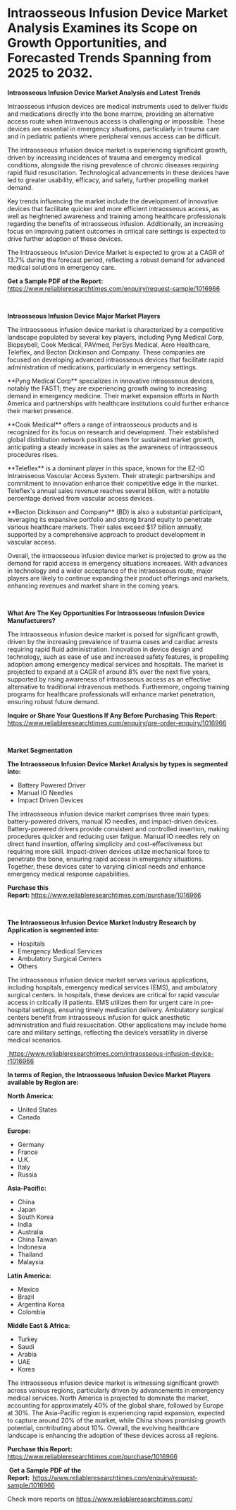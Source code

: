 <p><h1>Intraosseous Infusion Device Market Analysis Examines its Scope on Growth Opportunities, and Forecasted Trends Spanning from 2025 to 2032.</h1></p><p><strong>Intraosseous Infusion Device Market Analysis and Latest Trends</strong></p>
<p><p>Intraosseous infusion devices are medical instruments used to deliver fluids and medications directly into the bone marrow, providing an alternative access route when intravenous access is challenging or impossible. These devices are essential in emergency situations, particularly in trauma care and in pediatric patients where peripheral venous access can be difficult.</p><p>The intraosseous infusion device market is experiencing significant growth, driven by increasing incidences of trauma and emergency medical conditions, alongside the rising prevalence of chronic diseases requiring rapid fluid resuscitation. Technological advancements in these devices have led to greater usability, efficacy, and safety, further propelling market demand.</p><p>Key trends influencing the market include the development of innovative devices that facilitate quicker and more efficient intraosseous access, as well as heightened awareness and training among healthcare professionals regarding the benefits of intraosseous infusion. Additionally, an increasing focus on improving patient outcomes in critical care settings is expected to drive further adoption of these devices.</p><p>The Intraosseous Infusion Device Market is expected to grow at a CAGR of 13.7% during the forecast period, reflecting a robust demand for advanced medical solutions in emergency care.</p></p>
<p><strong>Get a Sample PDF of the Report:&nbsp;</strong> <a href="https://www.reliableresearchtimes.com/enquiry/request-sample/1016966?utm_campaign=3044&utm_medium=2&utm_source=Github&utm_content=ia&utm_term=04032025&utm_id=intraosseous-infusion-device">https://www.reliableresearchtimes.com/enquiry/request-sample/1016966</a></p>
<p>&nbsp;</p>
<p><strong>Intraosseous Infusion Device Major Market Players</strong></p>
<p><p>The intraosseous infusion device market is characterized by a competitive landscape populated by several key players, including Pyng Medical Corp, Biopsybell, Cook Medical, PAVmed, PerSys Medical, Aero Healthcare, Teleflex, and Becton Dickinson and Company. These companies are focused on developing advanced intraosseous devices that facilitate rapid administration of medications, particularly in emergency settings.</p><p>**Pyng Medical Corp** specializes in innovative intraosseous devices, notably the FAST1; they are experiencing growth owing to increasing demand in emergency medicine. Their market expansion efforts in North America and partnerships with healthcare institutions could further enhance their market presence.</p><p>**Cook Medical** offers a range of intraosseous products and is recognized for its focus on research and development. Their established global distribution network positions them for sustained market growth, anticipating a steady increase in sales as the awareness of intraosseous procedures rises.</p><p>**Teleflex** is a dominant player in this space, known for the EZ-IO Intraosseous Vascular Access System. Their strategic partnerships and commitment to innovation enhance their competitive edge in the market. Teleflex's annual sales revenue reaches several billion, with a notable percentage derived from vascular access devices.</p><p>**Becton Dickinson and Company** (BD) is also a substantial participant, leveraging its expansive portfolio and strong brand equity to penetrate various healthcare markets. Their sales exceed $17 billion annually, supported by a comprehensive approach to product development in vascular access.</p><p>Overall, the intraosseous infusion device market is projected to grow as the demand for rapid access in emergency situations increases. With advances in technology and a wider acceptance of the intraosseous route, major players are likely to continue expanding their product offerings and markets, enhancing revenues and market share in the coming years.</p></p>
<p>&nbsp;</p>
<p><strong>What Are The Key Opportunities For Intraosseous Infusion Device Manufacturers?</strong></p>
<p><p>The intraosseous infusion device market is poised for significant growth, driven by the increasing prevalence of trauma cases and cardiac arrests requiring rapid fluid administration. Innovation in device design and technology, such as ease of use and increased safety features, is propelling adoption among emergency medical services and hospitals. The market is projected to expand at a CAGR of around 8% over the next five years, supported by rising awareness of intraosseous access as an effective alternative to traditional intravenous methods. Furthermore, ongoing training programs for healthcare professionals will enhance market penetration, ensuring robust future demand.</p></p>
<p><strong>Inquire or Share Your Questions If Any Before Purchasing This Report:</strong> <a href="https://www.reliableresearchtimes.com/enquiry/pre-order-enquiry/1016966?utm_campaign=3044&utm_medium=2&utm_source=Github&utm_content=ia&utm_term=04032025&utm_id=intraosseous-infusion-device">https://www.reliableresearchtimes.com/enquiry/pre-order-enquiry/1016966</a></p>
<p>&nbsp;</p>
<p><strong>Market Segmentation</strong></p>
<p><strong>The Intraosseous Infusion Device Market Analysis by types is segmented into:</strong></p>
<p><ul><li>Battery Powered Driver</li><li>Manual IO Needles</li><li>Impact Driven Devices</li></ul></p>
<p><p>The intraosseous infusion device market comprises three main types: battery-powered drivers, manual IO needles, and impact-driven devices. Battery-powered drivers provide consistent and controlled insertion, making procedures quicker and reducing user fatigue. Manual IO needles rely on direct hand insertion, offering simplicity and cost-effectiveness but requiring more skill. Impact-driven devices utilize mechanical force to penetrate the bone, ensuring rapid access in emergency situations. Together, these devices cater to varying clinical needs and enhance emergency medical response capabilities.</p></p>
<p><strong>Purchase this Report:&nbsp;</strong><a href="https://www.reliableresearchtimes.com/purchase/1016966?utm_campaign=3044&utm_medium=2&utm_source=Github&utm_content=ia&utm_term=04032025&utm_id=intraosseous-infusion-device">https://www.reliableresearchtimes.com/purchase/1016966</a></p>
<p>&nbsp;</p>
<p><strong>The Intraosseous Infusion Device Market Industry Research by Application is segmented into:</strong></p>
<p><ul><li>Hospitals</li><li>Emergency Medical Services</li><li>Ambulatory Surgical Centers</li><li>Others</li></ul></p>
<p><p>The intraosseous infusion device market serves various applications, including hospitals, emergency medical services (EMS), and ambulatory surgical centers. In hospitals, these devices are critical for rapid vascular access in critically ill patients. EMS utilizes them for urgent care in pre-hospital settings, ensuring timely medication delivery. Ambulatory surgical centers benefit from intraosseous infusion for quick anesthetic administration and fluid resuscitation. Other applications may include home care and military settings, reflecting the device’s versatility in diverse medical scenarios.</p></p>
<p><a href="https://www.reliableresearchtimes.com/intraosseous-infusion-device-r1016966?utm_campaign=3044&utm_medium=2&utm_source=Github&utm_content=ia&utm_term=04032025&utm_id=intraosseous-infusion-device">&nbsp;https://www.reliableresearchtimes.com/intraosseous-infusion-device-r1016966</a></p>
<p><strong>In terms of Region, the Intraosseous Infusion Device Market Players available by Region are:</strong></p>
<p>
    <p> <strong> North America: </strong>
        <ul>
            <li>United States</li>
            <li>Canada</li>
        </ul>
        </p> 
    <p> <strong> Europe: </strong>
        <ul>
            <li>Germany</li>
            <li>France</li>
            <li>U.K.</li>
            <li>Italy</li>
            <li>Russia</li>
        </ul>
        </p> 
    <p> <strong> Asia-Pacific: </strong>
        <ul>
            <li>China</li>
            <li>Japan</li>
            <li>South Korea</li>
            <li>India</li>
            <li>Australia</li>
            <li>China Taiwan</li>
            <li>Indonesia</li>
            <li>Thailand</li>
            <li>Malaysia</li>
        </ul>
        </p> 
    <p> <strong> Latin America: </strong>
        <ul>
            <li>Mexico</li>
            <li>Brazil</li>
            <li>Argentina Korea</li>
            <li>Colombia</li>
        </ul>
        </p> 
    <p> <strong> Middle East & Africa: </strong>
        <ul>
            <li>Turkey</li>
            <li>Saudi</li>
            <li>Arabia</li>
            <li>UAE</li>
            <li>Korea</li>
        </ul>
    </p>
    </p>
<p><p>The intraosseous infusion device market is witnessing significant growth across various regions, particularly driven by advancements in emergency medical services. North America is projected to dominate the market, accounting for approximately 40% of the global share, followed by Europe at 30%. The Asia-Pacific region is experiencing rapid expansion, expected to capture around 20% of the market, while China shows promising growth potential, contributing about 10%. Overall, the evolving healthcare landscape is enhancing the adoption of these devices across all regions.</p></p>
<p><strong>Purchase this Report: </strong><a href="https://www.reliableresearchtimes.com/purchase/1016966?utm_campaign=3044&utm_medium=2&utm_source=Github&utm_content=ia&utm_term=04032025&utm_id=intraosseous-infusion-device">https://www.reliableresearchtimes.com/purchase/1016966</a></p>
<p>&nbsp;<strong>Get a Sample PDF of the Report:&nbsp;&nbsp;</strong><a href="https://www.reliableresearchtimes.com/enquiry/request-sample/1016966?utm_campaign=3044&utm_medium=2&utm_source=Github&utm_content=ia&utm_term=04032025&utm_id=intraosseous-infusion-device">https://www.reliableresearchtimes.com/enquiry/request-sample/1016966</a></p>
<p><strong></strong></p>
<p>Check more reports on <a href="https://www.reliableresearchtimes.com/?utm_campaign=3044&utm_medium=2&utm_source=Github&utm_content=ia&utm_term=04032025&utm_id=intraosseous-infusion-device">https://www.reliableresearchtimes.com/</a></p>